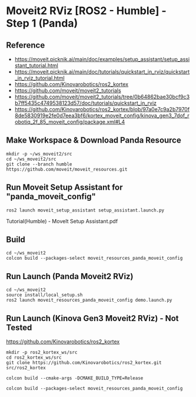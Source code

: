 #  Moveit2 RViz [ROS2 - Humble] - Step 1 (Panda)

## Reference
- https://moveit.picknik.ai/main/doc/examples/setup_assistant/setup_assistant_tutorial.html
- https://moveit.picknik.ai/main/doc/tutorials/quickstart_in_rviz/quickstart_in_rviz_tutorial.html
- https://github.com/Kinovarobotics/ros2_kortex
- https://github.com/moveit/moveit2_tutorials
- https://github.com/moveit/moveit2_tutorials/tree/0b64862bae30bcf9c3b7ff5435c4749538123d57/doc/tutorials/quickstart_in_rviz
- https://github.com/Kinovarobotics/ros2_kortex/blob/97a0e7c9a2b7970f8de5830919e2fe0d7eea3bf6/kortex_moveit_config/kinova_gen3_7dof_robotiq_2f_85_moveit_config/package.xml#L4



## Make Workspace & Download Panda Resource
```shell
mkdir -p ~/ws_moveit2/src
cd ~/ws_moveit2/src
git clone --branch humble https://github.com/moveit/moveit_resources.git
```
## Run Moveit Setup Assistant for "panda_moveit_config"
```shell
ros2 launch moveit_setup_assistant setup_assistant.launch.py
```
Tutorial(Humble) - MoveIt Setup Assistant.pdf

## Build
```shell
cd ~/ws_moveit2
colcon build --packages-select moveit_resources_panda_moveit_config
```

## Run Launch (Panda Moveit2 RViz)
```shell
cd ~/ws_moveit2
source install/local_setup.sh
ros2 launch moveit_resources_panda_moveit_config demo.launch.py
```


## Run Launch (Kinova Gen3 Moveit2 RViz) - Not Tested
https://github.com/Kinovarobotics/ros2_kortex
```shell
mkdir -p ros2_kortex_ws/src
cd ros2_kortex_ws/src
git clone https://github.com/Kinovarobotics/ros2_kortex.git src/ros2_kortex

colcon build --cmake-args -DCMAKE_BUILD_TYPE=Release

colcon build --packages-select moveit_resources_panda_moveit_config
```
